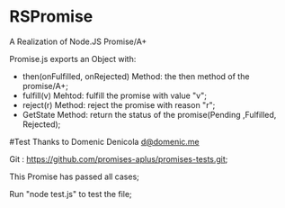 # RSPromise
A Realization of Node.JS Promise/A+

Promise.js exports an Object with:
* then(onFulfilled, onRejected) Method: the then method of the promise/A+;
* fulfill(v) Mehtod: fulfill the promise with value "v";
* reject(r) Method: reject the promise with reason "r";
* GetState Method: return the status of the promise(Pending ,Fulfilled, Rejected);
  
#Test
Thanks to Domenic Denicola <d@domenic.me>

Git : https://github.com/promises-aplus/promises-tests.git;

This Promise has passed all cases;

Run "node test.js" to test the file;
